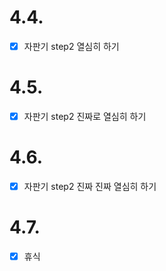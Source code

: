 # 4.4.

- [x] 자판기 step2 열심히 하기

# 4.5.

- [x] 자판기 step2  진짜로 열심히 하기

# 4.6.

- [x] 자판기 step2  진짜 진짜 열심히 하기

# 4.7.

- [x] 휴식

